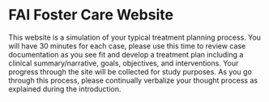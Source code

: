 # FAI Foster Care Website

This website is a simulation of your typical treatment planning process. 
You will have 30 minutes for each case,
please use this time to review case documentation as you see fit and develop a treatment plan 
including a clinical summary/narrative, goals, objectives, and interventions.
Your progress through the site will be collected for study purposes. 
As you go through this process, please continually verbalize your thought process 
as explained during the introduction.